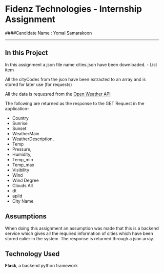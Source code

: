 # Fidenz Technologies - Internship Assignment
####Candidate Name : Yomal Samarakoon

------------


## In this Project


In this assignment a json file name cities.json have been downloaded. - List item

All the cityCodes from the json have been extracted to an array and is stored for later use (for requests)

All the data is requesred from the [Open Weather API](https://openweathermap.org/)

The following are returned as the response to the GET Request in the application- 
 
- 	Country 
- 	Sunrise 
- 	Sunset
- 	WeatherMain
- 	WeatherDescription,  
- 	Temp  
- 	Pressure,  
- 	Humidity,  
- 	Temp_min  
- 	Temp_max 
- 	Visibility 
- 	Wind  
- 	Wind Degree  
- 	Clouds All
- 	dt
- 	apiId 
- 	City Name

## Assumptions 
When doing this assignment an assumption was made that this is a backend service which gives all the required information of cities which have been stored ealier in the system. The response is returned through a json array.

## Technology Used

**Flask**, a backend python framework
